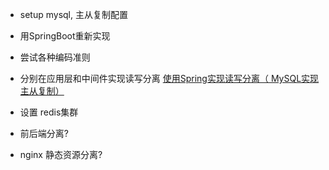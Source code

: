 * setup mysql, 主从复制配置

* 用SpringBoot重新实现
* 尝试各种编码准则
* 分别在应用层和中间件实现读写分离
[使用Spring实现读写分离（ MySQL实现主从复制）](https://blog.csdn.net/jack85986370/article/details/51559232)
* 设置 redis集群
* 前后端分离?
* nginx 静态资源分离?
